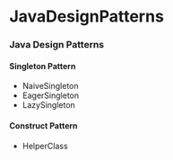 # JavaDesignPatterns

### Java Design Patterns

#### Singleton Pattern
 * NaiveSingleton
 * EagerSingleton
 * LazySingleton
  
#### Construct Pattern 
 * HelperClass

